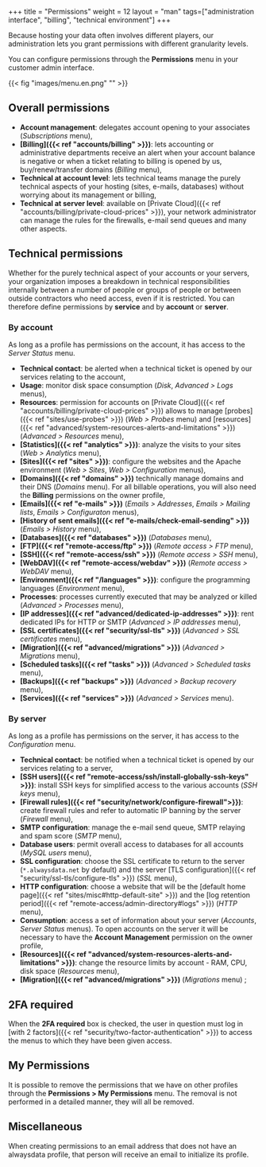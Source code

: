 +++
title = "Permissions"
weight = 12
layout = "man"
tags=["administration interface", "billing", "technical environment"]
+++

Because hosting your data often involves different players, our administration lets you grant permissions with different granularity levels.

You can configure permissions through the **Permissions** menu in your customer admin interface.

{{< fig "images/menu.en.png" "" >}}

## Overall permissions

- **Account management**: delegates account opening to your associates (*Subscriptions* menu),
- **[Billing]({{< ref "accounts/billing" >}})**: lets accounting or administrative departments receive an alert when your account balance is negative or when a ticket relating to billing is opened by us, buy/renew/transfer domains (*Billing* menu),
- **Technical at account level**: lets technical teams manage the purely technical aspects of your hosting (sites, e-mails, databases) without worrying about its management or billing,
- **Technical at server level**: available on [Private Cloud]({{< ref "accounts/billing/private-cloud-prices" >}}), your network administrator can manage the rules for the firewalls, e-mail send queues and many other aspects.

## Technical permissions

Whether for the purely technical aspect of your accounts or your servers, your organization imposes a breakdown in technical responsibilities internally between a number of people or groups of people or between outside contractors who need access, even if it is restricted. You can therefore define permissions by **service** and by **account** or **server**.

### By account

As long as a profile has permissions on the account, it has access to the *Server Status* menu.

- **Technical contact**: be alerted when a technical ticket is opened by our services relating to the account,
- **Usage**: monitor disk space consumption (*Disk*, *Advanced > Logs* menus),
- **Resources**: permission for accounts on [Private Cloud]({{< ref "accounts/billing/private-cloud-prices" >}}) allows to manage [probes]({{< ref "sites/use-probes" >}}) (*Web > Probes* menu) and [resources]({{< ref "advanced/system-resources-alerts-and-limitations" >}}) (*Advanced > Resources* menu),
- **[Statistics]({{< ref "analytics" >}})**: analyze the visits to your sites (*Web > Analytics* menu),
- **[Sites]({{< ref "sites" >}})**: configure the websites and the Apache environment (*Web > Sites*, *Web > Configuration* menus),
- **[Domains]({{< ref "domains" >}})** technically manage domains and their DNS (*Domains* menu). For all billable operations, you will also need the __Billing__ permissions on the owner profile,
- **[Emails]({{< ref "e-mails" >}})** (*Emails > Addresses*, *Emails > Mailing lists*, *Emails > Configuraton* menus),
- **[History of sent emails]({{< ref "e-mails/check-email-sending" >}})** (*Emails > History* menu),
- **[Databases]({{< ref "databases" >}})** (*Databases* menu),
- **[FTP]({{< ref "remote-access/ftp" >}})** (*Remote access > FTP* menu),
- **[SSH]({{< ref "remote-access/ssh" >}})** (*Remote access > SSH* menu),
- **[WebDAV]({{< ref "remote-access/webdav" >}})** (*Remote access > WebDAV* menu),
- **[Environment]({{< ref "/languages" >}})**: configure the programming languages (*Environment* menu),
- **Processes**: processes currently executed that may be analyzed or killed (*Advanced > Processes* menu),
- **[IP addresses]({{< ref "advanced/dedicated-ip-addresses" >}})**: rent dedicated IPs for HTTP or SMTP (*Advanced > IP addresses* menu),
- **[SSL certificates]({{< ref "security/ssl-tls" >}})** (*Advanced > SSL certificates* menu),
- **[Migration]({{< ref "advanced/migrations" >}})** (*Advanced > Migrations* menu),
- **[Scheduled tasks]({{< ref "tasks" >}})** (*Advanced > Scheduled tasks* menu),
- **[Backups]({{< ref "backups" >}})** (*Advanced > Backup recovery* menu),
- **[Services]({{< ref "services" >}})** (*Advanced > Services* menu).

### By server


As long as a profile has permissions on the server, it has access to the *Configuration* menu.

- **Technical contact**: be notified when a technical ticket is opened by our services relating to a server,
- **[SSH users]({{< ref "remote-access/ssh/install-globally-ssh-keys" >}})**: install SSH keys for simplified access to the various accounts (*SSH keys* menu),
- **[Firewall rules]({{< ref "security/network/configure-firewall">}})**: create firewall rules and refer to automatic IP banning by the server (*Firewall* menu),
- **SMTP configuration**: manage the e-mail send queue, SMTP relaying and spam score (*SMTP* menu),
- **Database users**: permit overall access to databases for all accounts (*MySQL users* menu),
- **SSL configuration**: choose the SSL certificate to return to the server (`*.alwaysdata.net` by default) and the server [TLS configuration]({{< ref "security/ssl-tls/configure-tls" >}}) (*SSL* menu),
- **HTTP configuration**: choose a website that will be the [default home page]({{< ref "sites/misc#http-default-site" >}}) and the [log retention period]({{< ref "remote-access/admin-directory#logs" >}}) (*HTTP* menu),
- **Consumption**: access a set of information about your server (*Accounts*, *Server Status* menus). To open accounts on the server it will be necessary to have the __Account Management__ permission on the owner profile,
- **[Resources]({{< ref "advanced/system-resources-alerts-and-limitations" >}})**: change the resource limits by account - RAM, CPU, disk space (*Resources* menu),
- **[Migration]({{< ref "advanced/migrations" >}})** (*Migrations* menu) ;

## 2FA required

When the **2FA required** box is checked, the user in question must log in [with 2 factors]({{< ref "security/two-factor-authentication" >}}) to access the menus to which they have been given access.

## My Permissions

It is possible to remove the permissions that we have on other profiles through the **Permissions > My Permissions** menu. The removal is not performed in a detailed manner, they will all be removed.

## Miscellaneous
When creating permissions to an email address that does not have an alwaysdata profile, that person will receive an email to initialize its profile.
